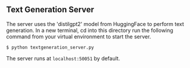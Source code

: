 ## Text Generation Server
The server uses the 'distilgpt2' model from HuggingFace to perform text generation. In a new terminal, cd into this directory run the following command from your virtual environment to start the server.
```
$ python textgeneration_server.py
```
The server runs at `localhost:50051` by default.